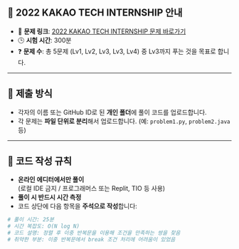 ## 🧪 2022 KAKAO TECH INTERNSHIP 안내

- 📎 **문제 링크**: [2022 KAKAO TECH INTERNSHIP 문제 바로가기](https://school.programmers.co.kr/learn/challenges?order=recent&page=1&partIds=31236)
- 🕒 **시험 시간**: 300분
- ❓ **문제 수**: 총 5문제 (Lv1, Lv2, Lv3, Lv3, Lv4) 중 Lv3까지 푸는 것을 목표로 합니다.

---

## 📁 제출 방식

- 각자의 이름 또는 GitHub ID로 된 **개인 폴더**에 풀이 코드를 업로드합니다.
- 각 문제는 **파일 단위로 분리**해서 업로드합니다. (예: `problem1.py`, `problem2.java` 등)

---

## 📝 코드 작성 규칙

- **온라인 에디터에서만 풀이**  
  (로컬 IDE 금지 / 프로그래머스 또는 Replit, TIO 등 사용)
- **풀이 시 반드시 시간 측정**
- 코드 상단에 다음 항목을 **주석으로 작성**합니다:

```python
# 풀이 시간: 25분
# 시간 복잡도: O(N log N)
# 코드 설명: 정렬 후 이중 반복문을 이용해 조건을 만족하는 쌍을 찾음
# 취약한 부분: 이중 반복문에서 break 조건 처리에 어려움이 있었음
